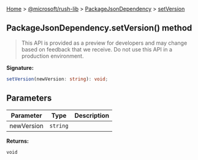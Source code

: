[Home](./index) &gt; [@microsoft/rush-lib](./rush-lib.md) &gt; [PackageJsonDependency](./rush-lib.packagejsondependency.md) &gt; [setVersion](./rush-lib.packagejsondependency.setversion.md)

## PackageJsonDependency.setVersion() method

> This API is provided as a preview for developers and may change based on feedback that we receive. Do not use this API in a production environment.
> 

<b>Signature:</b>

```typescript
setVersion(newVersion: string): void;
```

## Parameters

|  Parameter | Type | Description |
|  --- | --- | --- |
|  newVersion | `string` |  |

<b>Returns:</b>

`void`

